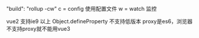 
"build": "rollup -cw"
c = config 使用配置文件 w = watch 监控

vue2 支持ie9 以上  Object.defineProperty 不支持低版本
proxy是es6，浏览器不支持proxy就不能用vue3
